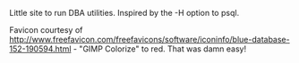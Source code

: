 Little site to run DBA utilities. Inspired by the -H option to psql.

Favicon courtesy of http://www.freefavicon.com/freefavicons/software/iconinfo/blue-database-152-190594.html - "GIMP Colorize" to red. That was damn easy!
